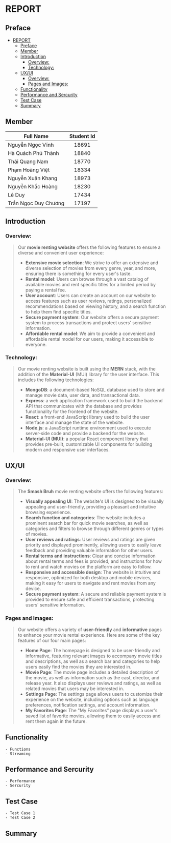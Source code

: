 # REPORT <a name="report">
## Preface <a name="preface">
- [REPORT ](#report-)
  - [Preface ](#preface-)
  - [Member ](#member-)
  - [Introduction ](#introduction-)
    - [Overview: ](#overview-)
    - [Technology: ](#technology-)
  - [UX/UI ](#uxui-)
    - [Overview: ](#overview--1)
    - [Pages and Images: ](#pages-and-images-)
  - [Functionality](#functionality)
  - [Performance and Sercurity](#performance-and-sercurity)
  - [Test Case](#test-case)
  - [Summary](#summary)

## Member <a name="member-">
| Full Name  | Student Id |
| ---------  | :---: |
| Nguyễn Ngọc Vĩnh  | 18691 |
| Hà Quách Phú Thành | 18840 |
| Thái Quang Nam | 18770 |
| Phạm Hoàng Việt | 18334 |
| Nguyễn Xuân Khang | 18973 |
| Nguyễn Khắc Hoàng | 18230 |
| Lê Duy | 17434 |
| Trần Ngọc Duy Chương | 17197 |
## Introduction <a name="introduction-">
### Overview: <a name="overview-">
>Our **movie renting website** offers the following features to ensure a diverse and convenient user experience:
>- **Extensive movie selection**: We strive to offer an extensive and diverse selection of movies from every genre, year, and more, ensuring there is something for every user's taste.
>- **Rental model**: Users can browse through a vast catalog of available movies and rent specific titles for a limited period by paying a rental fee.
>- **User account**: Users can create an account on our website to access features such as user reviews, ratings, personalized recommendations based on viewing history, and a search function to help them find specific titles.
>- **Secure payment system**: Our website offers a secure payment system to process transactions and protect users' sensitive information.
>- **Affordable rental model**: We aim to provide a convenient and affordable rental model for our users, making it accessible to everyone.
### Technology: <a name="technology-">
>Our movie renting website is built using the **MERN** stack, with the addition of the **Material-UI** (MUI) library for the user interface. This includes the following technologies:
>- **MongoDB**: a document-based NoSQL database used to store and manage movie data, user data, and transactional data.
>- **Express**: a web application framework used to build the backend API that communicates with the database and provides functionality for the frontend of the website.
>- **React**: a front-end JavaScript library used to build the user interface and manage the state of the website.
>- **Node.js**: a JavaScript runtime environment used to execute server-side code and provide a backend for the website.
>- **Material-UI (MUI)**: a popular React component library that provides pre-built, customizable UI components for building modern and responsive user interfaces.

## UX/UI <a name="uxui-"></a>
### Overview: <a name="overview--1">
> The **Smash Bruh** movie renting website offers the following features:
>- **Visually appealing UI**: The website's UI is designed to be visually appealing and user-friendly, providing a pleasant and intuitive browsing experience.
>- **Search function and categories**: The website includes a prominent search bar for quick movie searches, as well as categories and filters to browse through different genres or types of movies.
>- **User reviews and ratings**: User reviews and ratings are given priority and displayed prominently, allowing users to easily leave feedback and providing valuable information for other users.
>- **Rental terms and instructions**: Clear and concise information about rental terms and fees is provided, and instructions for how to rent and watch movies on the platform are easy to follow.
>- **Responsive and accessible design**: The website is intuitive and responsive, optimized for both desktop and mobile devices, making it easy for users to navigate and rent movies from any device.
>- **Secure payment system**: A secure and reliable payment system is provided to ensure safe and efficient transactions, protecting users' sensitive information.
### Pages and Images: <a name="pages-and-images-">
>Our website offers a variety of **user-friendly** and **informative** pages to enhance your movie rental experience. Here are some of the key features of our four main pages:
>- **Home Page**: The homepage is designed to be user-friendly and informative, featuring relevant images to accompany movie titles and descriptions, as well as a search bar and categories to help users easily find the movies they are interested in.
>- **Movie Page**: The movie page includes a detailed description of the movie, as well as information such as the cast, director, and release year. It also displays user reviews and ratings, as well as related movies that users may be interested in.
>- **Settings Page**: The settings page allows users to customize their experience on the website, including options such as language preferences, notification settings, and account information.
>- **My Favorites Page**: The "My Favorites" page displays a user's saved list of favorite movies, allowing them to easily access and rent them again in the future.


## Functionality
    - Functions
    - Streaming

## Performance and Sercurity
    - Performance
    - Sercurity

## Test Case
    - Test Case 1
    - Test Case 2
  
## Summary